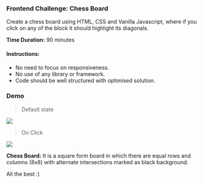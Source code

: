 ### Frontend Challenge: Chess Board

Create a chess board using HTML, CSS and Vanilla Javascript, where if you click on any of the block it should highlight its diagonals.

**Time Duration:** 90 minutes

#### Instructions:
- No need to focus on responsiveness.
- No use of any library or framework.
- Code should be well structured with optimised solution.

### Demo

> Default state

![](./images/1.png)

> On Click

![](./images/2.png)


**Chess Board:** It is a square form board in which there are equal rows and columns (8x8) with alternate intersections marked as black background.

All the best :) 
